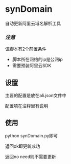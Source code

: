 # synDomain
自动更新阿里云域名解析工具

### **_注意_** 
该脚本有2个前置条件
- 脚本所在网络的ip是公网ip
- 需要预装阿里云SDK

## **设置** 
主要的配置是放在ali.json文件中

配置项在注释里有说明

## **使用** 
python synDomain.py即可

返回ok即更新成功 

返回no need则不需要更新